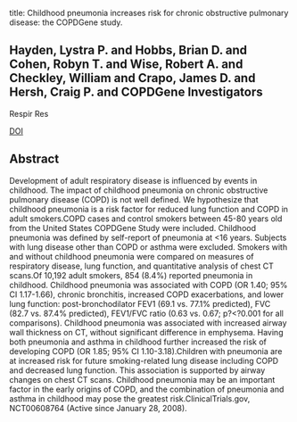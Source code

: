 title: Childhood pneumonia increases risk for chronic obstructive pulmonary disease: the COPDGene study.

## Hayden, Lystra P. and Hobbs, Brian D. and Cohen, Robyn T. and Wise, Robert A. and Checkley, William and Crapo, James D. and Hersh, Craig P. and COPDGene Investigators
Respir Res

<a href="https://doi.org/10.1186/s12931-015-0273-8">DOI</a>

## Abstract
Development of adult respiratory disease is influenced by events in childhood. The impact of childhood pneumonia on chronic obstructive pulmonary disease (COPD) is not well defined. We hypothesize that childhood pneumonia is a risk factor for reduced lung function and COPD in adult smokers.COPD cases and control smokers between 45-80 years old from the United States COPDGene Study were included. Childhood pneumonia was defined by self-report of pneumonia at <16 years. Subjects with lung disease other than COPD or asthma were excluded. Smokers with and without childhood pneumonia were compared on measures of respiratory disease, lung function, and quantitative analysis of chest CT scans.Of 10,192 adult smokers, 854 (8.4%) reported pneumonia in childhood. Childhood pneumonia was associated with COPD (OR 1.40; 95% CI 1.17-1.66), chronic bronchitis, increased COPD exacerbations, and lower lung function: post-bronchodilator FEV1 (69.1 vs. 77.1% predicted), FVC (82.7 vs. 87.4% predicted), FEV1/FVC ratio (0.63 vs. 0.67; p?<?0.001 for all comparisons). Childhood pneumonia was associated with increased airway wall thickness on CT, without significant difference in emphysema. Having both pneumonia and asthma in childhood further increased the risk of developing COPD (OR 1.85; 95% CI 1.10-3.18).Children with pneumonia are at increased risk for future smoking-related lung disease including COPD and decreased lung function. This association is supported by airway changes on chest CT scans. Childhood pneumonia may be an important factor in the early origins of COPD, and the combination of pneumonia and asthma in childhood may pose the greatest risk.ClinicalTrials.gov, NCT00608764 (Active since January 28, 2008).

